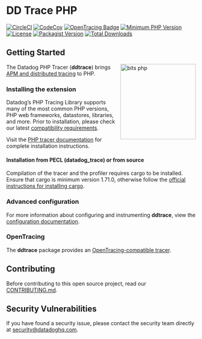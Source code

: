 # DD Trace PHP

[![CircleCI](https://circleci.com/gh/DataDog/dd-trace-php/tree/master.svg?style=svg)](https://circleci.com/gh/DataDog/dd-trace-php/tree/master)
[![CodeCov](https://codecov.io/gh/DataDog/dd-trace-php/branch/master/graph/badge.svg?token=eXio8H7vwF)](https://codecov.io/gh/DataDog/dd-trace-php)
[![OpenTracing Badge](https://img.shields.io/badge/OpenTracing-enabled-blue.svg)](http://opentracing.io)
[![Minimum PHP Version](https://img.shields.io/badge/php-%3E%3D%205.4-8892BF.svg)](https://php.net/)
[![License](https://img.shields.io/badge/License-BSD%203--Clause-blue.svg)](LICENSE)
[![Packagist Version](https://img.shields.io/packagist/v/datadog/dd-trace.svg)](https://packagist.org/packages/datadog/dd-trace)
[![Total Downloads](https://img.shields.io/packagist/dt/datadog/dd-trace.svg)](https://packagist.org/packages/datadog/dd-trace)

## Getting Started

<img align="right" style="margin-left:10px" src="https://user-images.githubusercontent.com/22597395/203064226-b8e84320-87b3-4c38-8305-9933c4ab4996.svg" alt="bits php" width="200px"/>

The Datadog PHP Tracer (**ddtrace**) brings [APM and distributed tracing](https://docs.datadoghq.com/tracing/) to PHP.

### Installing the extension

Datadog’s PHP Tracing Library supports many of the most common PHP versions, PHP web frameworks, datastores, libraries, and more. Prior to installation, please check our latest [compatibility requirements](https://docs.datadoghq.com/tracing/setup_overview/compatibility_requirements/php/).

Visit the [PHP tracer documentation](https://docs.datadoghq.com/tracing/languages/php/) for complete installation instructions.

#### Installation from PECL (datadog_trace) or from source

Compilation of the tracer and the profiler requires cargo to be installed. Ensure that cargo is minimum version 1.71.0, otherwise follow the [official instructions for installing cargo](https://doc.rust-lang.org/cargo/getting-started/installation.html).

### Advanced configuration

For more information about configuring and instrumenting **ddtrace**, view the [configuration documentation](https://docs.datadoghq.com/tracing/setup/php/#configuration).

### OpenTracing

The **ddtrace** package provides an [OpenTracing-compatible tracer](https://docs.datadoghq.com/tracing/custom_instrumentation/php/?tab=tracingfunctioncalls#opentracing).

## Contributing

Before contributing to this open source project, read our [CONTRIBUTING.md](CONTRIBUTING.md).

## Security Vulnerabilities

If you have found a security issue, please contact the security team directly at [security@datadoghq.com](mailto:security@datadoghq.com).
